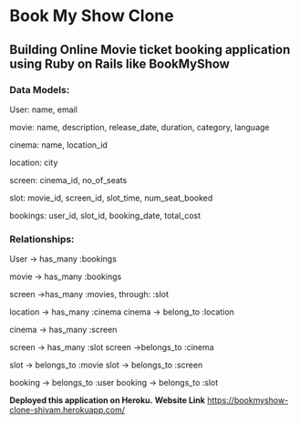 # Book My Show Clone

## Building Online Movie ticket booking application using Ruby on Rails like BookMyShow

### Data Models:

User:
	 name,
	 email

movie:
	 name,
	 description,
	 release_date,
	 duration,
	 category,
	 language

cinema:
	 name,
	 location_id

location:
	 city

screen:
	 cinema_id,
	 no_of_seats

slot:
	 movie_id,
	 screen_id,
	 slot_time,
	 num_seat_booked   
	 

bookings:
	 user_id,
	 slot_id,
	 booking_date,
	 total_cost



### Relationships:

User -> has_many :bookings

movie -> has_many :bookings

screen ->has_many :movies, through: :slot

location -> has_many :cinema
cinema -> belong_to :location

cinema -> has_many :screen


screen -> has_many :slot
screen ->belongs_to :cinema

slot -> belongs_to :movie
slot -> belongs_to :screen

booking -> belongs_to :user
booking -> belongs_to :slot



**Deployed this application on Heroku.**
**Website Link**
https://bookmyshow-clone-shivam.herokuapp.com/
